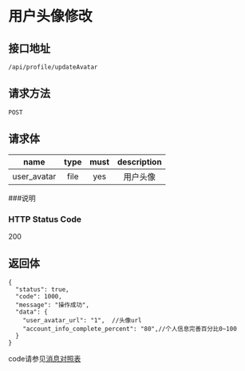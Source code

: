 # 用户头像修改

## 接口地址

`/api/profile/updateAvatar`

## 请求方法

`POST`

## 请求体

| name     | type     | must     | description |
|----------|:--------:|:--------:|:--------:|
| user_avatar | file   | yes      | 用户头像 |


###说明


### HTTP Status Code

200

## 返回体
```json5
{
  "status": true,
  "code": 1000,
  "message": "操作成功",
  "data": {
    "user_avatar_url": "1",  //头像url
    "account_info_complete_percent": "80",//个人信息完善百分比0~100
  }
}
```

code请参见[消息对照表](消息对照表.md)
